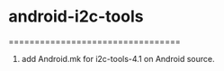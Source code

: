 # android-i2c-tools
=================================
1. add Android.mk for i2c-tools-4.1 on Android source.

